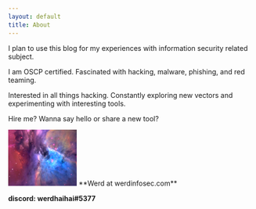 ```yaml
---
layout: default
title: About
---
```


I plan to use this blog for my experiences with information security related subject.

I am OSCP certified. Fascinated with hacking, malware, phishing, and red teaming.

Interested in all things hacking. Constantly exploring new vectors and experimenting with interesting tools.

Hire me? Wanna say hello or share a new tool?

<img src="/images/photo.png" class="right" />
**Werd at werdinfosec.com**

**discord: werdhaihai#5377**


